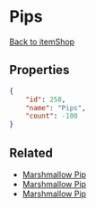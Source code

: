 # Pips

<no description available>

[Back to itemShop](../item-shops.md)

## Properties

```json
{
    "id": 258,
    "name": "Pips",
    "count": -100
}
```

## Related

- [Marshmallow Pip](../items/6764-marshmallow-pip.md)
- [Marshmallow Pip](../items/6765-marshmallow-pip.md)
- [Marshmallow Pip](../items/6766-marshmallow-pip.md)

